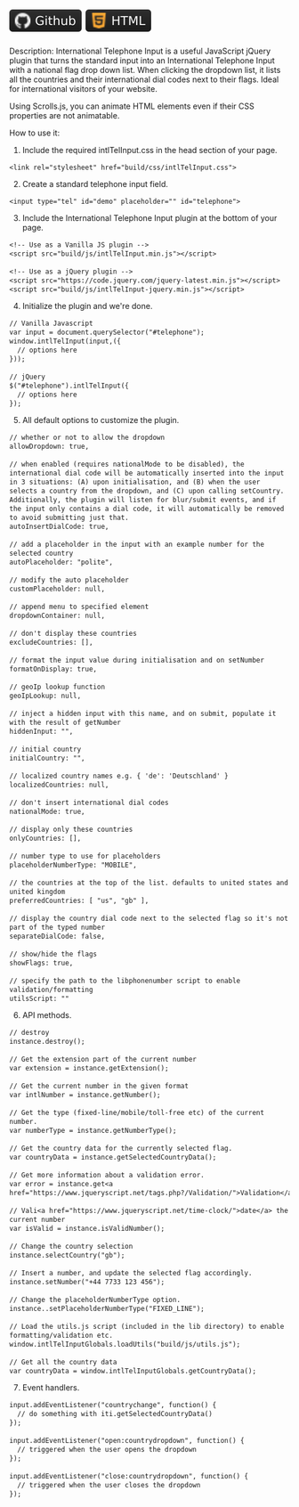 
# [![Official Repo](https://raw.githubusercontent.com/Nihilnia/GithubBadges/e14078343be44292c313b478de702e34fcdf556e/Github.svg)](https://github.com/jackocnr/intl-tel-input) [![Source](https://raw.githubusercontent.com/Nihilnia/GithubBadges/e14078343be44292c313b478de702e34fcdf556e/HTML.svg)](https://www.jqueryscript.net/form/jQuery-International-Telephone-Input-With-Flags-Dial-Codes.html)


Description:
International Telephone Input is a useful JavaScript jQuery plugin that turns the standard input into an International Telephone Input with a national flag drop down list.
When clicking the dropdown list, it lists all the countries and their international dial codes next to their flags. Ideal for international visitors of your website.

Using Scrolls.js, you can animate HTML elements even if their CSS properties are not animatable.

How to use it:
1. Include the required intlTelInput.css in the head section of your page.
```
<link rel="stylesheet" href="build/css/intlTelInput.css">
```

2. Create a standard telephone input field.
```
<input type="tel" id="demo" placeholder="" id="telephone">
```

3. Include the International Telephone Input plugin at the bottom of your page.
```
<!-- Use as a Vanilla JS plugin -->
<script src="build/js/intlTelInput.min.js"></script>

<!-- Use as a jQuery plugin -->
<script src="https://code.jquery.com/jquery-latest.min.js"></script>
<script src="build/js/intlTelInput-jquery.min.js"></script> 
```

4. Initialize the plugin and we're done.
```
// Vanilla Javascript
var input = document.querySelector("#telephone");
window.intlTelInput(input,({
  // options here
}));

// jQuery 
$("#telephone").intlTelInput({
  // options here
});
```

5. All default options to customize the plugin.
```
// whether or not to allow the dropdown
allowDropdown: true,

// when enabled (requires nationalMode to be disabled), the international dial code will be automatically inserted into the input in 3 situations: (A) upon initialisation, and (B) when the user selects a country from the dropdown, and (C) upon calling setCountry. Additionally, the plugin will listen for blur/submit events, and if the input only contains a dial code, it will automatically be removed to avoid submitting just that.
autoInsertDialCode: true,

// add a placeholder in the input with an example number for the selected country
autoPlaceholder: "polite",

// modify the auto placeholder
customPlaceholder: null,

// append menu to specified element
dropdownContainer: null,

// don't display these countries
excludeCountries: [],

// format the input value during initialisation and on setNumber
formatOnDisplay: true,

// geoIp lookup function
geoIpLookup: null,

// inject a hidden input with this name, and on submit, populate it with the result of getNumber
hiddenInput: "",

// initial country
initialCountry: "",

// localized country names e.g. { 'de': 'Deutschland' }
localizedCountries: null,

// don't insert international dial codes
nationalMode: true,

// display only these countries
onlyCountries: [],

// number type to use for placeholders
placeholderNumberType: "MOBILE",

// the countries at the top of the list. defaults to united states and united kingdom
preferredCountries: [ "us", "gb" ],

// display the country dial code next to the selected flag so it's not part of the typed number
separateDialCode: false,

// show/hide the flags
showFlags: true,

// specify the path to the libphonenumber script to enable validation/formatting
utilsScript: ""
```

6. API methods.
```
// destroy
instance.destroy();

// Get the extension part of the current number
var extension = instance.getExtension();

// Get the current number in the given format
var intlNumber = instance.getNumber();

// Get the type (fixed-line/mobile/toll-free etc) of the current number. 
var numberType = instance.getNumberType();

// Get the country data for the currently selected flag.
var countryData = instance.getSelectedCountryData();

// Get more information about a validation error. 
var error = instance.get<a href="https://www.jqueryscript.net/tags.php?/Validation/">Validation</a>Error();

// Vali<a href="https://www.jqueryscript.net/time-clock/">date</a> the current number
var isValid = instance.isValidNumber();

// Change the country selection
instance.selectCountry("gb");

// Insert a number, and update the selected flag accordingly.
instance.setNumber("+44 7733 123 456");

// Change the placeholderNumberType option.
instance..setPlaceholderNumberType("FIXED_LINE");

// Load the utils.js script (included in the lib directory) to enable formatting/validation etc.
window.intlTelInputGlobals.loadUtils("build/js/utils.js");

// Get all the country data
var countryData = window.intlTelInputGlobals.getCountryData();
```

7. Event handlers.
```
input.addEventListener("countrychange", function() {
  // do something with iti.getSelectedCountryData()
});

input.addEventListener("open:countrydropdown", function() {
  // triggered when the user opens the dropdown
});

input.addEventListener("close:countrydropdown", function() {
  // triggered when the user closes the dropdown
});
```
